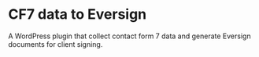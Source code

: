 # CF7 data to Eversign
 A WordPress plugin that collect contact form 7 data and generate Eversign documents for client signing.
